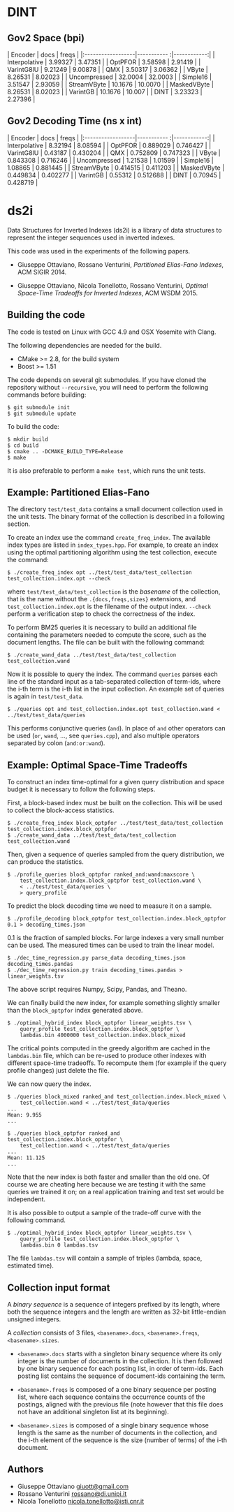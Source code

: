 DINT
====

Gov2 Space (bpi)
----------------

| Encoder           | docs        | freqs       |
|:------------------|----------- :|------------:|
| Interpolative     | 3.99327     | 3.47351     |
| OptPFOR           | 3.58598     | 2.91419     |
| VarintG8IU        | 9.21249     | 9.00878     |
| QMX               | 3.50317     | 3.06362     |
| VByte             | 8.26531     | 8.02023     |
| Uncompressed      | 32.0004     | 32.0003     |
| Simple16          | 3.51547     | 2.93059     |
| StreamVByte       | 10.1676     | 10.0070     |
| MaskedVByte       | 8.26531     | 8.02023     |
| VarintGB          | 10.1676     | 10.007      |
| DINT              | 3.23323     | 2.27396     |


Gov2 Decoding Time (ns x int)
-----------------------------

| Encoder           | docs        | freqs       |
|:------------------|----------- :|------------:|
| Interpolative     | 8.32194     | 8.08594     |
| OptPFOR           | 0.889029    | 0.746427    |
| VarintG8IU        | 0.43187     | 0.430204    |
| QMX               | 0.752809    | 0.747323    |
| VByte             | 0.843308    | 0.716246    |
| Uncompressed      | 1.21538     | 1.01599     |
| Simple16          | 1.08865     | 0.881445    |
| StreamVByte       | 0.414515    | 0.411203    |
| MaskedVByte       | 0.449834    | 0.402277    |
| VarintGB          | 0.55312     | 0.512688    |
| DINT              | 0.70945     | 0.428719    |


ds2i
====

Data Structures for Inverted Indexes (ds2i) is a library of data structures to
represent the integer sequences used in inverted indexes.

This code was used in the experiments of the following papers.

* Giuseppe Ottaviano, Rossano Venturini, _Partitioned Elias-Fano Indexes_,
  ACM SIGIR 2014.

* Giuseppe Ottaviano, Nicola Tonellotto, Rossano Venturini, _Optimal Space-Time
  Tradeoffs for Inverted Indexes_, ACM WSDM 2015.


Building the code
-----------------

The code is tested on Linux with GCC 4.9 and OSX Yosemite with Clang.

The following dependencies are needed for the build.

* CMake >= 2.8, for the build system
* Boost >= 1.51

The code depends on several git submodules. If you have cloned the repository
without `--recursive`, you will need to perform the following commands before
building:

    $ git submodule init
    $ git submodule update

To build the code:

    $ mkdir build
    $ cd build
    $ cmake .. -DCMAKE_BUILD_TYPE=Release
    $ make

It is also preferable to perform a `make test`, which runs the unit tests.


Example: Partitioned Elias-Fano
-------------------------------

The directory `test/test_data` contains a small document collection used in the
unit tests. The binary format of the collection is described in a following
section.

To create an index use the command `create_freq_index`. The available index
types are listed in `index_types.hpp`. For example, to create an index using the
optimal partitioning algorithm using the test collection, execute the command:

    $ ./create_freq_index opt ../test/test_data/test_collection test_collection.index.opt --check

where `test/test_data/test_collection` is the _basename_ of the collection, that
is the name without the `.{docs,freqs,sizes}` extensions, and
`test_collection.index.opt` is the filename of the output index. `--check`
perform a verification step to check the correctness of the index.

To perform BM25 queries it is necessary to build an additional file containing
the parameters needed to compute the score, such as the document lengths. The
file can be built with the following command:

    $ ./create_wand_data ../test/test_data/test_collection test_collection.wand

Now it is possible to query the index. The command `queries` parses each line of
the standard input as a tab-separated collection of term-ids, where the i-th
term is the i-th list in the input collection. An example set of queries is
again in `test/test_data`.

    $ ./queries opt and test_collection.index.opt test_collection.wand < ../test/test_data/queries

This performs conjunctive queries (`and`). In place of `and` other operators can
be used (`or`, `wand`, ..., see `queries.cpp`), and also multiple operators
separated by colon (`and:or:wand`).


Example: Optimal Space-Time Tradeoffs
-------------------------------------

To construct an index time-optimal for a given query distribution and space
budget it is necessary to follow the following steps.

First, a block-based index must be built on the collection. This will be used to
collect the block-access statistics.

    $ ./create_freq_index block_optpfor ../test/test_data/test_collection test_collection.index.block_optpfor
    $ ./create_wand_data ../test/test_data/test_collection test_collection.wand

Then, given a sequence of queries sampled from the query distribution, we can
produce the statistics.

    $ ./profile_queries block_optpfor ranked_and:wand:maxscore \
        test_collection.index.block_optpfor test_collection.wand \
        < ../test/test_data/queries \
        > query_profile

To predict the block decoding time we need to measure it on a sample.

    $ ./profile_decoding block_optpfor test_collection.index.block_optpfor 0.1 > decoding_times.json

0.1 is the fraction of sampled blocks. For large indexes a very small number can
be used. The measured times can be used to train the linear model.

    $ ./dec_time_regression.py parse_data decoding_times.json decoding_times.pandas
    $ ./dec_time_regression.py train decoding_times.pandas > linear_weights.tsv

The above script requires Numpy, Scipy, Pandas, and Theano.

We can finally build the new index, for example something slightly smaller than
the `block_optpfor` index generated above.

    $ ./optimal_hybrid_index block_optpfor linear_weights.tsv \
        query_profile test_collection.index.block_optpfor \
        lambdas.bin 4000000 test_collection.index.block_mixed

The critical points computed in the greedy algorithm are cached in the
`lambdas.bin` file, which can be re-used to produce other indexes with different
space-time tradeoffs. To recompute them (for example if the query profile
changes) just delete the file.

We can now query the index.

    $ ./queries block_mixed ranked_and test_collection.index.block_mixed \
        test_collection.wand < ../test/test_data/queries
    ...
    Mean: 9.955
    ...

    $ ./queries block_optpfor ranked_and test_collection.index.block_optpfor \
        test_collection.wand < ../test/test_data/queries
    ...
    Mean: 11.125
    ...

Note that the new index is both faster and smaller than the old one. Of course
we are cheating here because we are testing it with the same queries we trained
it on; on a real application training and test set would be independent.

It is also possible to output a sample of the trade-off curve with the following
command.

    $ ./optimal_hybrid_index block_optpfor linear_weights.tsv \
        query_profile test_collection.index.block_optpfor \
        lambdas.bin 0 lambdas.tsv

The file `lambdas.tsv` will contain a sample of triples (lambda, space,
estimated time).


Collection input format
-----------------------

A _binary sequence_ is a sequence of integers prefixed by its length, where both
the sequence integers and the length are written as 32-bit little-endian
unsigned integers.

A _collection_ consists of 3 files, `<basename>.docs`, `<basename>.freqs`,
`<basename>.sizes`.

* `<basename>.docs` starts with a singleton binary sequence where its only
  integer is the number of documents in the collection. It is then followed by
  one binary sequence for each posting list, in order of term-ids. Each posting
  list contains the sequence of document-ids containing the term.

* `<basename>.freqs` is composed of a one binary sequence per posting list, where
  each sequence contains the occurrence counts of the postings, aligned with the
  previous file (note however that this file does not have an additional
  singleton list at its beginning).

* `<basename>.sizes` is composed of a single binary sequence whose length is the
  same as the number of documents in the collection, and the i-th element of the
  sequence is the size (number of terms) of the i-th document.


Authors
-------

* Giuseppe Ottaviano <giuott@gmail.com>
* Rossano Venturini <rossano@di.unipi.it>
* Nicola Tonellotto <nicola.tonellotto@isti.cnr.it>
